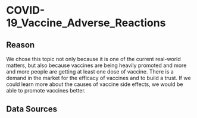 # COVID-19_Vaccine_Adverse_Reactions

## Reason
We chose this topic not only because it is one of the current real-world matters, but also because vaccines are being heavily promoted and more and more people are getting at least one dose of vaccine. There is a demand in the market for the efficacy of vaccines and to build a trust. If we could learn more about the causes of vaccine side effects, we would be able to promote vaccines better.


## Data Sources
